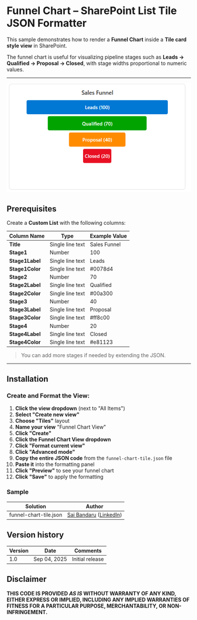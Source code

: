 # Funnel Chart – SharePoint List Tile JSON Formatter

This sample demonstrates how to render a **Funnel Chart** inside a **Tile card style view** in SharePoint.

The funnel chart is useful for visualizing pipeline stages such as **Leads → Qualified → Proposal → Closed**, with stage widths proportional to numeric values.

---

![screenshot of the sample](assets/screenshot.png)

## Prerequisites

Create a **Custom List** with the following columns:

| Column Name    | Type              | Example Value |
|----------------|-------------------|---------------|
| **Title**      | Single line text  | Sales Funnel |
| **Stage1**     | Number            | 100 |
| **Stage1Label**| Single line text  | Leads |
| **Stage1Color**| Single line text  | #0078d4 |
| **Stage2**     | Number            | 70 |
| **Stage2Label**| Single line text  | Qualified |
| **Stage2Color**| Single line text  | #00a300 |
| **Stage3**     | Number            | 40 |
| **Stage3Label**| Single line text  | Proposal |
| **Stage3Color**| Single line text  | #ff8c00 |
| **Stage4**     | Number            | 20 |
| **Stage4Label**| Single line text  | Closed |
| **Stage4Color**| Single line text  | #e81123 |

> You can add more stages if needed by extending the JSON.

---

## Installation

### Create and Format the View:
1. **Click the view dropdown** (next to "All Items")
2. **Select "Create new view"**
3. **Choose "Tiles"** layout
4. **Name your view** "Funnel Chart View"
5. **Click "Create"**
6. **Click the Funnel Chart View dropdown**
7. **Click "Format current view"**
8. **Click "Advanced mode"**
9. **Copy the entire JSON code** from the `funnel-chart-tile.json` file
10. **Paste it** into the formatting panel
11. **Click "Preview"** to see your funnel chart
12. **Click "Save"** to apply the formatting


### Sample

Solution|Author
--------|---------
funnel-chart-tile.json | [Sai Bandaru](https://github.com/saiiiiiii) ([LinkedIn](https://www.linkedin.com/in/sai-bandaru-97a946153/))

## Version history

Version|Date|Comments
-------|----|--------
1.0|Sep 04, 2025|Initial release

## Disclaimer
**THIS CODE IS PROVIDED *AS IS* WITHOUT WARRANTY OF ANY KIND, EITHER EXPRESS OR IMPLIED, INCLUDING ANY IMPLIED WARRANTIES OF FITNESS FOR A PARTICULAR PURPOSE, MERCHANTABILITY, OR NON-INFRINGEMENT.**